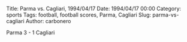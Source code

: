 Title: Parma vs. Cagliari, 1994/04/17
Date: 1994/04/17 00:00
Category: sports
Tags: football, football scores, Parma, Cagliari
Slug: parma-vs-cagliari
Author: carbonero


Parma 3 - 1 Cagliari

